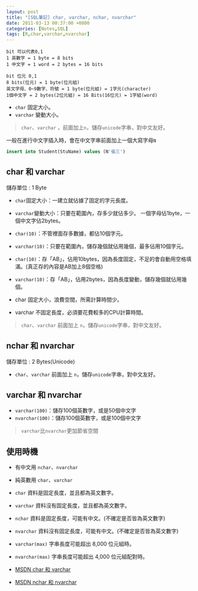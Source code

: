 ```yaml
---
layout: post
title: "[SQL筆記] char, varchar, nchar, nvarchar"
date: 2011-03-13 00:37:00 +0800
categories: [Notes,SQL]
tags: [R,char,varchar,nvarchar]
---
```



```
bit 可以代表0,1 
1 英數字 = 1 byte = 8 bits 
1 中文字 = 1 word = 2 bytes = 16 bits 
```
```
bit 位元 0,1  
8 bits(位元) = 1 byte(位元組) 
英文字母、0~9數字、符號 = 1 byte(位元組) = 1字元(character)   
1個中文字 = 2 bytes(2位元組) = 16 Bits(16位元) = 1字組(word)  
```

- `char` 固定大小。 
- `varchar` 變動大小。  

> `char`、`varchar` ，前面加上`n`，儲存`unicode`字串，對中文友好。

一般在進行中文字插入時，會在中文字串前面加上一個大寫字母`N`

```sql
insert into Student(StuName) values (N'張三')
```

## char 和 varchar
儲存單位 : 1 Byte

- `char`固定大小：一建立就佔據了固定的字元長度。
- `varchar`變動大小：只要在範圍內，存多少就佔多少。
一個字母佔1byte，一個中文字佔2bytes。

- `char(10)`：不管裡面存多數據，都佔10個字元。
- `varchar(10)`：只要在範圍內，儲存幾個就佔用幾個，最多佔用10個字元。

- `char(10)`：存「AB」，佔用10bytes，因為長度固定，不足的會自動用空格填滿。(真正存的內容是AB加上8個空格)
- `varchar(10)`：存「AB」，佔用2bytes，因為長度變動，儲存幾個就佔用幾個。
    
- char 固定大小，浪費空間，所需計算時間少。
- varchar 不固定長度，必須要花費較多的CPU計算時間。

> `char`、`varchar` 前面加上 `n`，儲存`unicode`字串，對中文友好。
 

## nchar 和 nvarchar
儲存單位 : 2 Bytes(Unicode)
- `char`、`varchar` 前面加上 `n`，儲存`unicode`字串，對中文友好。

## varchar 和 nvarchar
- `varchar(100)`：儲存100個英數字，或是50個中文字
- `nvarchar(100)`：儲存100個英數字，或是100個中文字

> `varchar`比`nvarchar`更加節省空間

## 使用時機

- 有中文用 `nchar`、`nvarchar`
- 純英數用 `char`、`varchar`


- `char` 資料是固定長度，並且都為英文數字。
- `varchar`	資料沒有固定長度，並且都為英文數字。
- `nchar` 資料是固定長度，可能有中文。(不確定是否皆為英文數字)
- `nvarchar` 資料沒有固定長度，可能有中文。(不確定是否皆為英文數字)
- `varchar(max)` 字串長度可能超出 8,000 位元組時。
- `nvarchar(max)` 字串長度可能超出 4,000 位元組配對時。


- [MSDN char 和 varchar](https://learn.microsoft.com/zh-tw/sql/t-sql/data-types/char-and-varchar-transact-sql?view=sql-server-ver16)
- [MSDN nchar 和 nvarchar](https://learn.microsoft.com/zh-tw/sql/t-sql/data-types/nchar-and-nvarchar-transact-sql?redirectedfrom=MSDN&view=sql-server-ver16)

